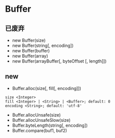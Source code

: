 # Buffer

## 已废弃

-   new Buffer(size)
-   new Buffer(string[, encoding])
-   new Buffer(buffer)
-   new Buffer(array)
-   new Buffer(arrayBuffer[, byteOffset [, length]])

## new

-   Buffer.alloc(size[, fill[, encoding]])

```
size <Integer>
fill <Integer> | <String> | <Buffer>; default: 0
encoding <String>; default: 'utf-8'
```

-   Buffer.allocUnsafe(size)
-   Buffer.allocUnsafeSlow(size)
-   Buffer.byteLength(string[, encoding])
-   Buffer.compare(buf1, buf2)
